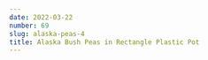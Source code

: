 ```yaml
---
date: 2022-03-22
number: 69
slug: alaska-peas-4
title: Alaska Bush Peas in Rectangle Plastic Pot
---
```

